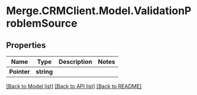 # Merge.CRMClient.Model.ValidationProblemSource

## Properties

Name | Type | Description | Notes
------------ | ------------- | ------------- | -------------
**Pointer** | **string** |  | 

[[Back to Model list]](../README.md#documentation-for-models) [[Back to API list]](../README.md#documentation-for-api-endpoints) [[Back to README]](../README.md)

